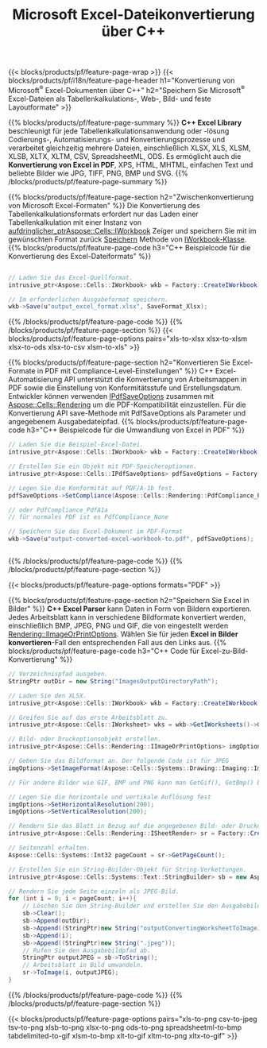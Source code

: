 ﻿---
title: Microsoft Excel-Dateikonvertierung über C++ 
url: /de/cpp/conversion/
description: Konvertieren Sie Excel XLS, XLSX, ODS, CSV in PDF, XPS, HTML, JPEG und andere Formate mit nur wenigen Zeilen C++-Code.
---
{{< blocks/products/pf/feature-page-wrap >}}
{{< blocks/products/pf/i18n/feature-page-header h1="Konvertierung von Microsoft<sup>&reg;</sup> Excel-Dokumenten über C++" h2="Speichern Sie Microsoft<sup>&reg;</sup> Excel-Dateien als Tabellenkalkulations-, Web-, Bild- und feste Layoutformate" >}}

{{% blocks/products/pf/feature-page-summary %}}
**C++ Excel Library** beschleunigt für jede Tabellenkalkulationsanwendung oder -lösung Codierungs-, Automatisierungs- und Konvertierungsprozesse und verarbeitet gleichzeitig mehrere Dateien, einschließlich XLSX, XLS, XLSM, XLSB, XLTX, XLTM, CSV, SpreadsheetML, ODS. Es ermöglicht auch die **Konvertierung von Excel in PDF**, XPS, HTML, MHTML, einfachen Text und beliebte Bilder wie JPG, TIFF, PNG, BMP und SVG.
{{% /blocks/products/pf/feature-page-summary %}}

{{% blocks/products/pf/feature-page-section h2="Zwischenkonvertierung von Microsoft Excel-Formaten" %}}
Die Konvertierung des Tabellenkalkulationsformats erfordert nur das Laden einer Tabellenkalkulation mit einer Instanz von [ aufdringlicher_ptr<Aspose::Cells::IWorkbook>](https://reference.aspose.com/cells/cpp/class/aspose.cells.i_workbook) Zeiger und speichern Sie mit im gewünschten Format zurück [Speichern](https://reference.aspose.com/cells/cpp/class/aspose.cells.i_workbook#a9460f52a2dec8f4bf623a4905167d997) Methode von [IWorkbook-Klasse](https://reference.aspose.com/cells/cpp/class/aspose.cells.i_workbook).
{{% blocks/products/pf/feature-page-code h3="C++ Beispielcode für die Konvertierung des Excel-Dateiformats" %}}

```cs

// Laden Sie das Excel-Quellformat.
intrusive_ptr<Aspose::Cells::IWorkbook> wkb = Factory::CreateIWorkbook(u"src_excel_file.xls");

// Im erforderlichen Ausgabeformat speichern.
wkb->Save(u"output_excel_format.xlsx", SaveFormat_Xlsx);


```
{{% /blocks/products/pf/feature-page-code %}}
{{% /blocks/products/pf/feature-page-section %}}
{{< blocks/products/pf/feature-page-options pairs="xls-to-xlsx xlsx-to-xlsm xlsx-to-ods xlsx-to-csv xlsm-to-xls" >}}


{{% blocks/products/pf/feature-page-section h2="Konvertieren Sie Excel-Formate in PDF mit Compliance-Level-Einstellungen" %}}
C++ Excel-Automatisierung API unterstützt die Konvertierung von Arbeitsmappen in PDF sowie die Einstellung von Konformitätsstufe und Erstellungsdatum. Entwickler können verwenden [IPdfSaveOptions](https://reference.aspose.com/cells/cpp/class/aspose.cells.i_pdf_save_options) zusammen mit [Aspose::Cells::Rendering](https://reference.aspose.com/cells/cpp/namespace/aspose.cells.rendering) um die PDF-Kompatibilität einzustellen. Für die Konvertierung API save-Methode mit PdfSaveOptions als Parameter und angegebenem Ausgabedateipfad. 
{{% blocks/products/pf/feature-page-code h3="C++ Beispielcode für die Umwandlung von Excel in PDF" %}}

```cs
// Laden Sie die Beispiel-Excel-Datei.
intrusive_ptr<Aspose::Cells::IWorkbook> wkb = Factory::CreateIWorkbook(u"sample-convert-excel-to.pdf");

// Erstellen Sie ein Objekt mit PDF-Speicheroptionen.
intrusive_ptr<Aspose::Cells::IPdfSaveOptions> pdfSaveOptions = Factory::CreateIPdfSaveOptions();

// Legen Sie die Konformität auf PDF/A-1b fest.
pdfSaveOptions->SetCompliance(Aspose::Cells::Rendering::PdfCompliance_PdfA1b);

// oder PdfCompliance_PdfA1a 
// für normales PDF ist es PdfCompliance_None

// Speichern Sie das Excel-Dokument im PDF-Format
wkb->Save(u"output-converted-excel-workbook-to.pdf", pdfSaveOptions);



```
{{% /blocks/products/pf/feature-page-code %}}
{{% /blocks/products/pf/feature-page-section %}}

{{< blocks/products/pf/feature-page-options formats="PDF" >}}

{{% blocks/products/pf/feature-page-section h2="Speichern Sie Excel in Bilder" %}}
**C++ Excel Parser** kann Daten in Form von Bildern exportieren. Jedes Arbeitsblatt kann in verschiedene Bildformate konvertiert werden, einschließlich BMP, JPEG, PNG und GIF, die von eingestellt werden [Rendering::IImageOrPrintOptions](https://reference.aspose.com/cells/cpp/class/aspose.cells.rendering.i_image_or_print_options). Wählen Sie für jeden **Excel in Bilder konvertieren**-Fall den entsprechenden Fall aus den Links aus.
{{% blocks/products/pf/feature-page-code h3="C++ Code für Excel-zu-Bild-Konvertierung" %}}

```cs
// Verzeichnispfad ausgeben.
StringPtr outDir = new String("ImagesOutputDirectoryPath");

// Laden Sie den XLSX.
intrusive_ptr<Aspose::Cells::IWorkbook> wkb = Factory::CreateIWorkbook(u"source-excel-file.xlsx");

// Greifen Sie auf das erste Arbeitsblatt zu.
intrusive_ptr<Aspose::Cells::IWorksheet> wks = wkb->GetIWorksheets()->GetObjectByIndex(0);

// Bild- oder Druckoptionsobjekt erstellen.
intrusive_ptr<Aspose::Cells::Rendering::IImageOrPrintOptions> imgOptions = Factory::CreateIImageOrPrintOptions();

// Geben Sie das Bildformat an. Der folgende Code ist für JPEG
imgOptions->SetImageFormat(Aspose::Cells::Systems::Drawing::Imaging::ImageFormat::GetJpeg());

// Für andere Bilder wie GIF, BMP und PNG kann man GetGif(), GetBmp() bzw. GetPng() verwenden 

// Legen Sie die horizontale und vertikale Auflösung fest
imgOptions->SetHorizontalResolution(200);
imgOptions->SetVerticalResolution(200);

// Rendern Sie das Blatt in Bezug auf die angegebenen Bild- oder Druckoptionen.
intrusive_ptr<Aspose::Cells::Rendering::ISheetRender> sr = Factory::CreateISheetRender(wks, imgOptions);

// Seitenzahl erhalten.
Aspose::Cells::Systems::Int32 pageCount = sr->GetPageCount();

// Erstellen Sie ein String-Builder-Objekt für String-Verkettungen.
intrusive_ptr<Aspose::Cells::Systems::Text::StringBuilder> sb = new Aspose::Cells::Systems::Text::StringBuilder();

// Rendern Sie jede Seite einzeln als JPEG-Bild.
for (int i = 0; i < pageCount; i++){
	// Löschen Sie den String-Builder und erstellen Sie den Ausgabebildpfad mit String-Verkettungen.
	sb->Clear();
	sb->Append(outDir);
	sb->Append((StringPtr)new String("outputConvertingWorksheetToImageJPEG_"));
	sb->Append(i);
	sb->Append((StringPtr)new String(".jpeg"));
	// Rufen Sie den Ausgabebildpfad ab.
	StringPtr outputJPEG = sb->ToString();
	// Arbeitsblatt in Bild umwandeln.
	sr->ToImage(i, outputJPEG);
}

```
{{% /blocks/products/pf/feature-page-code %}}
{{% /blocks/products/pf/feature-page-section %}}

{{< blocks/products/pf/feature-page-options pairs="xls-to-png csv-to-jpeg tsv-to-png xlsb-to-png xlsx-to-png ods-to-png spreadsheetml-to-bmp tabdelimited-to-gif xlsm-to-bmp xlt-to-gif xltm-to-png xltx-to-gif" >}}